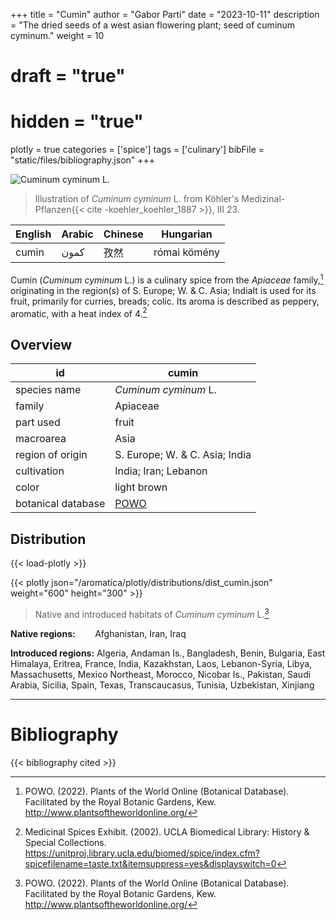 +++
title = "Cumin"
author = "Gabor Parti"
date = "2023-10-11"
description = "The dried seeds of a west asian flowering plant; seed of cuminum cyminum."
weight = 10
# draft = "true"
# hidden = "true"
plotly = true
categories = ['spice']
tags = ['culinary']
bibFile = "static/files/bibliography.json"
+++

![*Cuminum cyminum* L.](/images/illustrations/cumin.png?width=25vw "Illustration of Cuminum cyminum from Köhler's Medizinal-Pflanzen")

>Illustration of *Cuminum cyminum* L. from Köhler's Medizinal-Pflanzen{{< cite -koehler_koehler_1887 >}}, III 23.

|English|Arabic|Chinese|  Hungarian |
|-------|------|-------|------------|
| cumin | كمون |   孜然  |római kömény|

Cumin (*Cuminum cyminum* L.) is a culinary spice from the *Apiaceae* family,[^powo] originating in the region(s) of S. Europe; W. & C. Asia; IndiaIt is used for its fruit, primarily for curries, breads; colic. Its aroma is described as peppery, aromatic, with a heat index of 4.[^ucla_medicinal_2002]

## Overview

|        id        |                       cumin                       |
|------------------|---------------------------------------------------|
|   species name   |                *Cuminum cyminum* L.               |
|      family      |                      Apiaceae                     |
|     part used    |                       fruit                       |
|     macroarea    |                        Asia                       |
| region of origin |           S. Europe; W. & C. Asia; India          |
|    cultivation   |                India; Iran; Lebanon               |
|       color      |                    light brown                    |
|botanical database|[POWO](https://powo.science.kew.org/taxon/840882-1)|

## Distribution

{{< load-plotly >}}

{{< plotly json="/aromatica/plotly/distributions/dist_cumin.json" weight="600" height="300" >}}

>Native and introduced habitats of *Cuminum cyminum* L.[^powo]

**Native regions:** &nbsp; &nbsp; &nbsp; &nbsp;Afghanistan, Iran, Iraq

**Introduced regions:** Algeria, Andaman Is., Bangladesh, Benin, Bulgaria, East Himalaya, Eritrea, France, India, Kazakhstan, Laos, Lebanon-Syria, Libya, Massachusetts, Mexico Northeast, Morocco, Nicobar Is., Pakistan, Saudi Arabia, Sicilia, Spain, Texas, Transcaucasus, Tunisia, Uzbekistan, Xinjiang

[^powo]: POWO. (2022). Plants of the World Online (Botanical Database). Facilitated by the Royal Botanic Gardens, Kew. http://www.plantsoftheworldonline.org/
[^ucla_medicinal_2002]: Medicinal Spices Exhibit. (2002). UCLA Biomedical Library: History & Special Collections. https://unitproj.library.ucla.edu/biomed/spice/index.cfm?spicefilename=taste.txt&itemsuppress=yes&displayswitch=0



***

# Bibliography

{{< bibliography cited >}}

